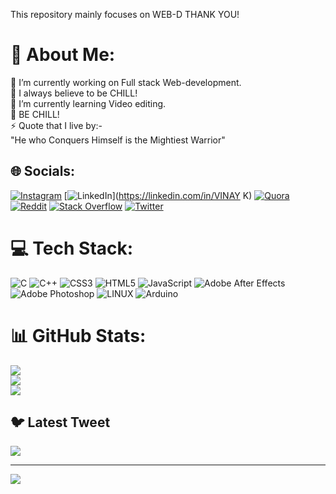 This repository mainly focuses on WEB-D 
THANK YOU!
# 💫 About Me:
🔭 I’m currently working on Full stack Web-development.<br>🤝 I always believe to be CHILL!<br>🌱 I’m currently learning Video editing.<br>💬 BE CHILL!<br>⚡ Quote that I live by:-<br>"He who Conquers Himself is the Mightiest Warrior"


## 🌐 Socials:
[![Instagram](https://img.shields.io/badge/Instagram-%23E4405F.svg?logo=Instagram&logoColor=white)](https://instagram.com/OPIVCM_441) [![LinkedIn](https://img.shields.io/badge/LinkedIn-%230077B5.svg?logo=linkedin&logoColor=white)](https://linkedin.com/in/VINAY K) [![Quora](https://img.shields.io/badge/Quora-%23B92B27.svg?logo=Quora&logoColor=white)](https://quora.com/profile/OPIVCM) [![Reddit](https://img.shields.io/badge/Reddit-%23FF4500.svg?logo=Reddit&logoColor=white)](https://reddit.com/user/OPIVCM) [![Stack Overflow](https://img.shields.io/badge/-Stackoverflow-FE7A16?logo=stack-overflow&logoColor=white)](https://stackoverflow.com/users/OPIVCM) [![Twitter](https://img.shields.io/badge/Twitter-%231DA1F2.svg?logo=Twitter&logoColor=white)](https://twitter.com/OPIVCM) 

# 💻 Tech Stack:
![C](https://img.shields.io/badge/c-%2300599C.svg?style=plastic&logo=c&logoColor=white) ![C++](https://img.shields.io/badge/c++-%2300599C.svg?style=plastic&logo=c%2B%2B&logoColor=white) ![CSS3](https://img.shields.io/badge/css3-%231572B6.svg?style=plastic&logo=css3&logoColor=white) ![HTML5](https://img.shields.io/badge/html5-%23E34F26.svg?style=plastic&logo=html5&logoColor=white) ![JavaScript](https://img.shields.io/badge/javascript-%23323330.svg?style=plastic&logo=javascript&logoColor=%23F7DF1E) ![Adobe After Effects](https://img.shields.io/badge/Adobe%20After%20Effects-9999FF.svg?style=plastic&logo=Adobe%20After%20Effects&logoColor=white) ![Adobe Photoshop](https://img.shields.io/badge/adobephotoshop-%2331A8FF.svg?style=plastic&logo=adobephotoshop&logoColor=white) ![LINUX](https://img.shields.io/badge/Linux-FCC624?style=plastic&logo=linux&logoColor=black) ![Arduino](https://img.shields.io/badge/-Arduino-00979D?style=plastic&logo=Arduino&logoColor=white)
# 📊 GitHub Stats:
![](https://github-readme-stats.vercel.app/api?username=opivcm&theme=dark&hide_border=false&include_all_commits=false&count_private=false)<br/>
![](https://github-readme-streak-stats.herokuapp.com/?user=opivcm&theme=dark&hide_border=false)<br/>
![](https://github-readme-stats.vercel.app/api/top-langs/?username=opivcm&theme=dark&hide_border=false&include_all_commits=false&count_private=false&layout=compact)

## 🐦 Latest Tweet
[![](https://gtce.itsvg.in/api?username=OPIVCM)](https://github.com/VishwaGauravIn/github-twitter-card-embed)

---
[![](https://visitcount.itsvg.in/api?id=opivcm&icon=0&color=0)](https://visitcount.itsvg.in)

<!-- Proudly created with GPRM ( https://gprm.itsvg.in ) -->
